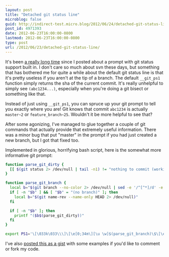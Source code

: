 ```yaml
---
layout: post
title: "Detached git status line"
microblog: false
guid: http://indirect-test.micro.blog/2012/06/24/detached-git-status-line/
post_id: 4971393
date: 2012-06-23T16:00:00-0800
lastmod: 2012-06-23T16:00:00-0800
type: post
url: /2012/06/23/detached-git-status-line/
---
```

It's been [a really long time](/2007/12/19/git-branch-in-prompt-with-svn-support/) since I posted about a prompt with git status support built in. I don't care so much about svn these days, but something that has bothered me for quite a while about the default git status line is that it's pretty useless if you aren't at the tip of a branch. The default `__git_ps1` function simply returns the sha of the current commit. It's really unhelpful to simply see `(abc1234...)`, especially when you're doing a git bisect or something like that.

Instead of just using `__git_ps1`, you can spruce up your git prompt to tell you exactly where you are! Git knows that commit `abc1234` is actually `master~2` or `feature_branch~25`. Wouldn't it be more helpful to see that?

After some agonizing, I've managed to glue together a couple of git commands that actually provide that extremely useful information. There was a minor bug that put "master" in the prompt if you had just created a new branch, but I got that fixed too.

Implemented in glorious, horrifying bash script, here is the somewhat more informative git prompt:

```bash
function parse_git_dirty {
  [[ $(git status 2> /dev/null | tail -n1) != "nothing to commit (working directory clean)" ]] && echo "⚡"
}

function parse_git_branch {
  local b="$(git branch --no-color 2> /dev/null | sed -e '/^[^*]/d' -e 's/^* //')"
  if [ -n "$b" ] && [ "$b" = "(no branch)" ]; then
    local b="$(git name-rev --name-only HEAD 2> /dev/null)"
  fi

  if [ -n "$b" ]; then
    printf "($b$(parse_git_dirty))"
  fi
}

export PS1='\[\033k\033\\\]\[\e[0;34m\][\u \w]$(parse_git_branch)\$\[\e[0;39m\] '
```

I've also [posted this as a gist](https://gist.github.com/631628) with some examples if you'd like to comment or fork my code.
